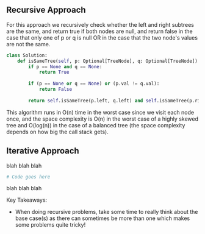 ## Recursive Approach
For this approach we recursively check whether the left and right subtrees are the same, and return true if both nodes are null, and return false in the case that only one of p or q is null OR in the case that the two node's values are not the same.
``` python
class Solution:
    def isSameTree(self, p: Optional[TreeNode], q: Optional[TreeNode]) -> bool:
        if p == None and q == None:
            return True
  
        if (p == None or q == None) or (p.val != q.val):
            return False
            
        return self.isSameTree(p.left, q.left) and self.isSameTree(p.right, q.right)
```
This algorithm runs in O(n) time in the worst case since we visit each node once, and the space complexity is O(n) in the worst case of a highly skewed tree and O(log(n)) in the case of a balanced tree (the space complexity depends on how big the call stack gets).
## Iterative Approach
blah blah blah
``` python
# Code goes here
```
blah blah blah

Key Takeaways:
- When doing recursive problems, take some time to really think about the base case(s) as there can sometimes be more than one which makes some problems quite tricky!